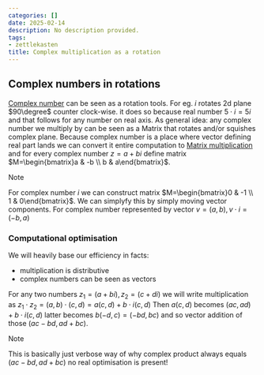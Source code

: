 ```yaml
---
categories: []
date: 2025-02-14
description: No description provided.
tags:
- zettlekasten
title: Complex multiplication as a rotation
---
```


## Complex numbers in rotations

[Complex number](Complex%20number.md) can be seen as a rotation tools. For eg. $i$ rotates 2d plane $90\degree$ counter clock-wise. it does so because real number $5 \cdot i=5i$ and that follows for any number on real axis. As general idea: any complex number we multiply by can be seen as a Matrix that rotates and/or squishes complex plane. Because complex number is a place where vector defining real part lands we can convert it entire computation to [Matrix multiplication](Matrix%20multiplication.md) and for every complex number $z = a+bi$ define matrix $M=\begin{bmatrix}a & -b \\ b & a\end{bmatrix}$. 

> [!Note] 
> For complex number $i$ we can construct matrix $M=\begin{bmatrix}0 & -1 \\ 1 & 0\end{bmatrix}$. We can simplyfy this by simply moving vector components. For complex number represented by vector $v = (a,b), v\cdot i = (-b,a)$ 

### Computational optimisation

We will heavily base our efficiency in facts:

- multiplication is distributive
- complex numbers can be seen as vectors

For any two numbers $z_1=(a+bi), z_2=(c+di)$ we will write multiplication as $z_1 \cdot z_2 = (a,b)\cdot(c,d) = a(c,d) + b\cdot i(c,d)$ Then $a(c,d)$ becomes $(ac,ad) + b\cdot i(c,d)$ latter becomes $b(-d,c) =  (-bd,bc)$ and so vector addition of those $(ac-bd,ad+bc)$. 

> [!Note]
> This is basically just verbose way of why complex product always equals  $(ac-bd,ad+bc)$ no real optimisation is present!